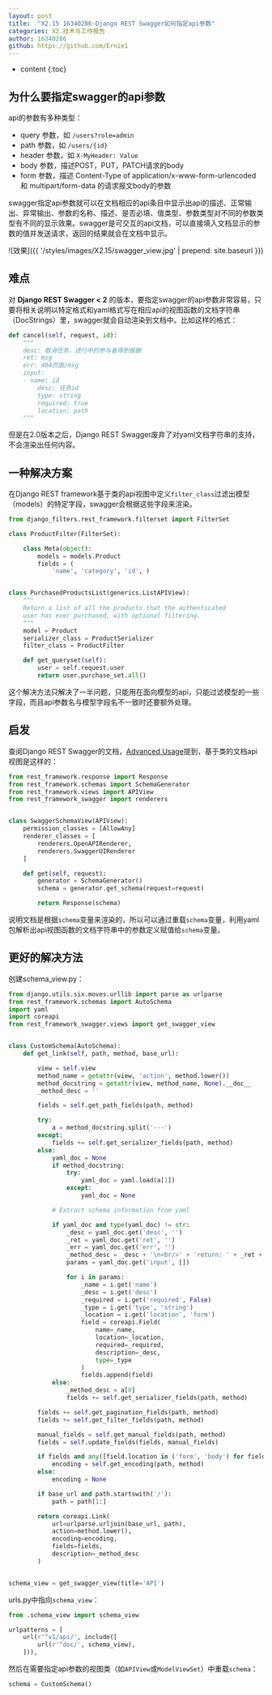 ```yaml
---
layout: post
title:  "X2.15 16340286-Django REST Swagger如何指定api参数"
categories: X2.技术与工作报告
author: 16340286
github: https://github.com/Ernie1
---
```


* content
{:toc}

## 为什么要指定swagger的api参数
api的参数有多种类型：

- query 参数，如 `/users?role=admin`
- path 参数，如 `/users/{id}`
- header 参数，如 `X-MyHeader: Value`
- body 参数，描述POST，PUT，PATCH请求的body
- form 参数，描述 Content-Type of application/x-www-form-urlencoded 和 multipart/form-data 的请求报文body的参数

swagger指定api参数就可以在文档相应的api条目中显示出api的描述、正常输出、异常输出、参数的名称、描述、是否必填、值类型、参数类型对不同的参数类型有不同的显示效果。swagger是可交互的api文档，可以直接填入文档显示的参数的值并发送请求，返回的结果就会在文档中显示。

![效果]({{ '/styles/images/X2.15/swagger_view.jpg' | prepend: site.baseurl }})

## 难点

对 **Django REST Swagger < 2** 的版本，要指定swagger的api参数非常容易，只要将相关说明以特定格式和yaml格式写在相应api的视图函数的文档字符串（DocStrings）里，swagger就会自动渲染到文档中。比如这样的格式：

```python
def cancel(self, request, id):
    """
    desc: 取消任务，进行中的参与者得到报酬
    ret: msg
    err: 404页面/msg
    input:
    - name: id
        desc: 任务id
        type: string
        required: true
        location: path
    """
```

但是在2.0版本之后，Django REST Swagger废弃了对yaml文档字符串的支持，不会渲染出任何内容。

## 一种解决方案
在Django REST framework基于类的api视图中定义`filter_class`过滤出模型（models）的特定字段，swagger会根据这些字段来渲染。

```python
from django_filters.rest_framework.filterset import FilterSet

class ProductFilter(FilterSet):

    class Meta(object):
        models = models.Product
        fields = (
            'name', 'category', 'id', )


class PurchasedProductsList(generics.ListAPIView):
    """
    Return a list of all the products that the authenticated
    user has ever purchased, with optional filtering.
    """
    model = Product
    serializer_class = ProductSerializer
    filter_class = ProductFilter

    def get_queryset(self):
        user = self.request.user
        return user.purchase_set.all()
```
这个解决方法只解决了一半问题，只能用在面向模型的api，只能过滤模型的一些字段，而且api参数名与模型字段名不一致时还要额外处理。

## 启发
查阅Django REST Swagger的文档，[Advanced Usage](https://django-rest-swagger.readthedocs.io/en/stable/schema/#advanced-usage)提到，基于类的文档api视图是这样的：

```python
from rest_framework.response import Response
from rest_framework.schemas import SchemaGenerator
from rest_framework.views import APIView
from rest_framework_swagger import renderers


class SwaggerSchemaView(APIView):
    permission_classes = [AllowAny]
    renderer_classes = [
        renderers.OpenAPIRenderer,
        renderers.SwaggerUIRenderer
    ]

    def get(self, request):
        generator = SchemaGenerator()
        schema = generator.get_schema(request=request)

        return Response(schema)
```

说明文档是根据`schema`变量来渲染的，所以可以通过重载`schema`变量，利用yaml包解析出api视图函数的文档字符串中的参数定义赋值给`schema`变量。

## 更好的解决方法

创建schema_view.py：

```python
from django.utils.six.moves.urllib import parse as urlparse
from rest_framework.schemas import AutoSchema
import yaml
import coreapi
from rest_framework_swagger.views import get_swagger_view


class CustomSchema(AutoSchema):
    def get_link(self, path, method, base_url):

        view = self.view
        method_name = getattr(view, 'action', method.lower())
        method_docstring = getattr(view, method_name, None).__doc__
        _method_desc = ''

        fields = self.get_path_fields(path, method)

        try:
            a = method_docstring.split('---')
        except:
            fields += self.get_serializer_fields(path, method)
        else:
            yaml_doc = None
            if method_docstring:
                try:
                    yaml_doc = yaml.load(a[1])
                except:
                    yaml_doc = None

            # Extract schema information from yaml

            if yaml_doc and type(yaml_doc) != str:
                _desc = yaml_doc.get('desc', '')
                _ret = yaml_doc.get('ret', '')
                _err = yaml_doc.get('err', '')
                _method_desc = _desc + '\n<br/>' + 'return: ' + _ret + '<br/>' + 'error: ' + _err
                params = yaml_doc.get('input', [])

                for i in params:
                    _name = i.get('name')
                    _desc = i.get('desc')
                    _required = i.get('required', False)
                    _type = i.get('type', 'string')
                    _location = i.get('location', 'form')
                    field = coreapi.Field(
                        name=_name,
                        location=_location,
                        required=_required,
                        description=_desc,
                        type=_type
                    )
                    fields.append(field)
            else:
                _method_desc = a[0]
                fields += self.get_serializer_fields(path, method)

        fields += self.get_pagination_fields(path, method)
        fields += self.get_filter_fields(path, method)

        manual_fields = self.get_manual_fields(path, method)
        fields = self.update_fields(fields, manual_fields)

        if fields and any([field.location in ('form', 'body') for field in fields]):
            encoding = self.get_encoding(path, method)
        else:
            encoding = None

        if base_url and path.startswith('/'):
            path = path[1:]

        return coreapi.Link(
            url=urlparse.urljoin(base_url, path),
            action=method.lower(),
            encoding=encoding,
            fields=fields,
            description=_method_desc
        )


schema_view = get_swagger_view(title='API')
```

urls.py中指向`schema_view`：

```python
from .schema_view import schema_view

urlpatterns = [
    url(r'^v1/api/', include([
        url(r'^doc/', schema_view),
    ])),
```

然后在需要指定api参数的视图类（如`APIView`或`ModelViewSet`）中重载`schema`：

```python
schema = CustomSchema()
```